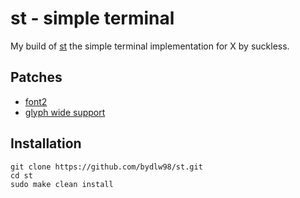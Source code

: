 # st - simple terminal

My build of [st](https://st.suckless.org/) the simple terminal implementation for X by suckless.

## Patches

* [font2](https://st.suckless.org/patches/font2/)
* [glyph wide support](https://st.suckless.org/patches/glyph_wide_support/)

## Installation
```
git clone https://github.com/bydlw98/st.git
cd st
sudo make clean install
```
